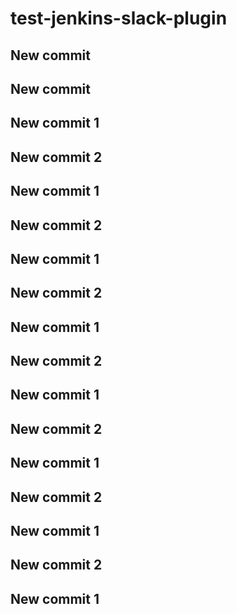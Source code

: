 # test-jenkins-slack-plugin
## New commit
## New commit
## New commit 1
## New commit 2
## New commit 1
## New commit 2
## New commit 1
## New commit 2
## New commit 1
## New commit 2
## New commit 1
## New commit 2
## New commit 1
## New commit 2
## New commit 1
## New commit 2
## New commit 1
